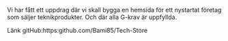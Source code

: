 Vi har fått ett uppdrag där vi skall bygga en hemsida för ett nystartat företag som säljer teknikprodukter. Och där alla G-krav är uppfyllda.


Länk gitHub:https:github.com/Bami85/Tech-Store 